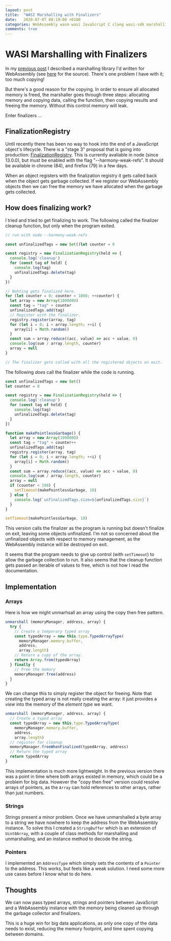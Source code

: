 ```yaml
---
layout: post
title:  "WASI Marshalling with Finalizers"
date:   2020-07-07 08:19:00 +0100
categories: WebAssembly wasm wasi JavaScript C clang wasi-sdk marshalling finalizer FinalizationRegistry
comments: true
---
```


# WASI Marshalling with Finalizers

In my
[previous post](https://rob-blackbourn.github.io/blog/webassembly/wasm/javascript/c/clang/wasi-sdk/marshalling/2020/07/02/wasi-marshalling.html)
I described a marshalling library I'd written for WebAssembly (see
[here](https://github.com/rob-blackbourn/jetblack-wasi-marshalling) for the source). There's one
problem I have with it; too much copying!

But there's a good reason for the copying. In order to ensure all allocated memory
is freed, the marshaller goes through three steps: allocating memory and
copying data, calling the function, then copying results and freeing the memory.
Without this control memory will leak.

Enter finalizers ...

## FinalizationRegistry

Until recently there has been no way to hook into the end of a JavaScript
object's lifecycle. There is a "stage 3" proposal that is going into production:
[FinalizationRegistry](https://developer.mozilla.org/en-US/docs/Web/JavaScript/Reference/Global_Objects/FinalizationRegistry).
This is currently avaliable in node (since 13.0.0), but must be enabled with the
flag "--harmony-weak-refs".
It should be available in chrome (84), and firefox (79) in a few days.

When an object registers with the finalization registry it gets called back when
the object gets garbage collected. If we register our WebAssembly objects then we
can free the memory we have allocated when the garbage gets collected.

## How does finalizing work?

I tried and tried to get finalizing to work. The following called the finalizer
cleanup function, but only when the program exited.

```javascript
// run with node --harmony-weak-refs

const unfinalizedTags = new Set()let counter = 0

const registry = new FinalizationRegistry(held => {
  console.log('cleanup')
  for (const tag of held) {
    console.log(tag)
    unfinalizedTags.delete(tag)
  }
})

// Nohting gets finalized here.
for (let counter = 0; counter < 1000; ++counter) {
  let array = new Array(1000000)
  const tag = "tag" + counter
  unfinalizedTags.add(tag)
  // Register with the finalizer.
  registry.register(array, tag)
  for (let i = 0; i < array.length; ++i) {
    array[i] = Math.random()
  }
  const sum = array.reduce((acc, value) => acc + value, 0)
  console.log(sum / array.length, counter)
  array = null
}

// The finalizer gets called with all the registered objects on exit.
```

The following *does* call the finalizer while the code is running.

```javascript
const unfinalizedTags = new Set()
let counter = 0

const registry = new FinalizationRegistry(held => {
  console.log('cleanup')
  for (const tag of held) {
    console.log(tag)
    unfinalizedTags.delete(tag)
  }
})

function makePointlessGarbage() {
  let array = new Array(1000000)
  const tag = "tag" + counter++
  unfinalizedTags.add(tag)
  registry.register(array, tag)
  for (let i = 0; i < array.length; ++i) {
    array[i] = Math.random()
  }
  const sum = array.reduce((acc, value) => acc + value, 0)
  console.log(sum / array.length, counter)
  array = null
  if (counter < 100) {
    setTimeout(makePointlessGarbage, 10)
  } else {
    console.log(`unfinalizedTags.size=${unfinalizedTags.size}`)
  }
}

setTimeout(makePointlessGarbage, 10)
```

This version calls the finalizer as the program is running but doesn't finalize
on exit, leaving some objects unfinalized. I'm not so concerned about the
unfinalized objects with respect to memory management, as the WebAssembly
instance will be destroyed on exit.

It seems that the program needs to
give up control (with `setTimeout`) to allow the garbage collection to run. It
also seems that the cleanup function gets passed an iterable of values to free,
which is not how I read the documentation.

## Implementation

### Arrays

Here is how we might unmarhsall an array using the copy then free pattern.

```javascript
unmarshall (memoryManager, address, array) {
  try {
    // Create a temporary typed array
    const typedArray = new this.type.TypedArrayType(
      memoryManager.memory.buffer,
      address,
      array.length)
    // Return a copy of the array.
    return Array.from(typedArray)
  } finally {
    // Free the memory
    memoryManager.free(address)
  }
}
```

We can change this to simply register the object for freeing. Note that creating the typed array is not really creating the array: it just provides a *view* into the
memory of the *element type* we want.

```javascript
unmarshall (memoryManager, address, array) {
  // Create a typed array
  const typedArray = new this.type.TypedArrayType(
    memoryManager.memory.buffer,
    address,
    array.length)
  // register for cleanup
  memoryManager.freeWhenFinalized(typedArray, address)
  // Return the typed array
  return typedArray
}
```

This implementation is much more lightweight. In the previous version there was
a point in time where both arrays existed in memory, which could be a problem
for big data. However the "copy then free" version could resolve arrays of pointers, as
the `Array` can hold references to other arrays, rather than just numbers.

### Strings

Strings present a minor problem. Once we have unmarshalled a byte array to a
string we have nowhere to keep the address from the WebAssembly instance. To
solve this I created a `StringBuffer` which is an extension of `Uint8Array`,
with a couple of class methods for marshalling and unmarshalling, and an
instance method to decode the string.

### Pointers

I implemented an `AddressType` which simply sets the contents of a `Pointer` to
the address. This works, but feels like a weak solution. I need some more use
cases before I know what to do here.

## Thoughts

We can now pass typed arrays, strings and pointers between JavaScript and a
WebAssembly instance with the memory being cleaned up through the garbage
collector and finalizers.

This is a huge win for big data applications, as only one copy of the data needs
to exist, reducing the memory footprint, and time spent copying between domains.
